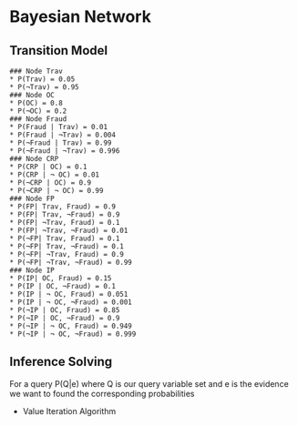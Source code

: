 # Bayesian Network

## Transition Model
	### Node Trav
	* P(Trav) = 0.05
	* P(¬Trav) = 0.95
	### Node OC
	* P(OC) = 0.8
	* P(¬OC) = 0.2
	### Node Fraud
	* P(Fraud | Trav) = 0.01
	* P(Fraud | ¬Trav) = 0.004
	* P(¬Fraud | Trav) = 0.99
	* P(¬Fraud | ¬Trav) = 0.996
	### Node CRP
	* P(CRP | OC) = 0.1
	* P(CRP | ¬ OC) = 0.01
	* P(¬CRP | OC) = 0.9
	* P(¬CRP | ¬ OC) = 0.99
	### Node FP
	* P(FP| Trav, Fraud) = 0.9
	* P(FP| Trav, ¬Fraud) = 0.9
	* P(FP| ¬Trav, Fraud) = 0.1
	* P(FP| ¬Trav, ¬Fraud) = 0.01
	* P(¬FP| Trav, Fraud) = 0.1
	* P(¬FP| Trav, ¬Fraud) = 0.1
	* P(¬FP| ¬Trav, Fraud) = 0.9
	* P(¬FP| ¬Trav, ¬Fraud) = 0.99
	### Node IP
	* P(IP| OC, Fraud) = 0.15
	* P(IP | OC, ¬Fraud) = 0.1
	* P(IP | ¬ OC, Fraud) = 0.051
	* P(IP | ¬ OC, ¬Fraud) = 0.001
	* P(¬IP | OC, Fraud) = 0.85
	* P(¬IP | OC, ¬Fraud) = 0.9
	* P(¬IP | ¬ OC, Fraud) = 0.949
	* P(¬IP | ¬ OC, ¬Fraud) = 0.999
  
## Inference Solving
For a query P(Q|e) where Q is our query variable set and e is the evidence we want to found the corresponding probabilities
* Value Iteration Algorithm
